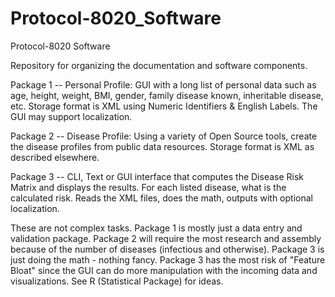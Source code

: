 # Protocol-8020_Software
Protocol-8020 Software

Repository for organizing the documentation and software components.

Package 1 -- Personal Profile: GUI with a long list of personal data such as age, height, weight, BMI, gender, family disease known, inheritable disease, etc.
  Storage format is XML using Numeric Identifiers & English Labels.  The GUI may support localization.
  
Package 2 -- Disease Profile: Using a variety of Open Source tools, create the disease profiles from public data resources.
  Storage format is XML as described elsewhere.
  
Package 3 -- CLI, Text or GUI interface that computes the Disease Risk Matrix and displays the results.  For each listed disease, what is the calculated risk.
  Reads the XML files, does the math, outputs with optional localization.

These are not complex tasks.  Package 1 is mostly just a data entry and validation package.  Package 2 will require the most research and assembly because of the number of diseases (infectious and otherwise).  Package 3 is just doing the math - nothing fancy.  Package 3 has the most risk of "Feature Bloat" since the GUI can do more manipulation with the incoming data and visualizations.  See R (Statistical Package) for ideas.
